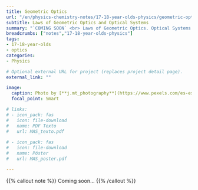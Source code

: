 ```yaml
---
title: Geometric Optics
url: "/en/physics-chemistry-notes/17-18-year-olds-physics/geometric-optics"
subtitle: Laws of Geometric Optics and Optical Systems
summary: "`COMING SOON` <br> Laws of Geometric Optics. Optical Systems. The Human Eye. Optical Instruments."
breadcrumbs: ["notes","17-18-year-olds-physics"]
tags:
- 17-18-year-olds
- optics
categories:
- Physics

# Optional external URL for project (replaces project detail page).
external_link: ""

image:
  caption: Photo by [**j.mt_photography**](https://www.pexels.com/es-es/@j-mt_photography-628996) on [Pexels](https://www.pexels.com/es-es/)
  focal_point: Smart

# links:
# - icon_pack: fas
#   icon: file-download
#   name: PDF Texto
#   url: MAS_texto.pdf
  
# - icon_pack: fas
#   icon: file-download
#   name: Póster
#   url: MAS_poster.pdf

---
```


{{% callout note %}}
Coming soon...
{{% /callout %}}
